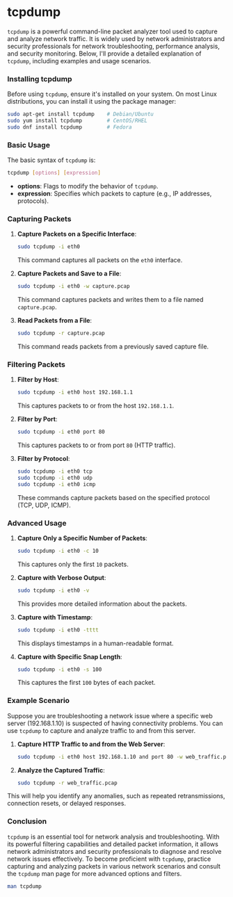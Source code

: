 # tcpdump

`tcpdump` is a powerful command-line packet analyzer tool used to capture and analyze network traffic. It is widely used by network administrators and security professionals for network troubleshooting, performance analysis, and security monitoring. Below, I'll provide a detailed explanation of `tcpdump`, including examples and usage scenarios.

### Installing tcpdump

Before using `tcpdump`, ensure it's installed on your system. On most Linux distributions, you can install it using the package manager:

```sh
sudo apt-get install tcpdump    # Debian/Ubuntu
sudo yum install tcpdump        # CentOS/RHEL
sudo dnf install tcpdump        # Fedora
```

### Basic Usage

The basic syntax of `tcpdump` is:

```sh
tcpdump [options] [expression]
```

- **options**: Flags to modify the behavior of `tcpdump`.
- **expression**: Specifies which packets to capture (e.g., IP addresses, protocols).

### Capturing Packets

1. **Capture Packets on a Specific Interface**:
   ```sh
   sudo tcpdump -i eth0
   ```
   This command captures all packets on the `eth0` interface.

2. **Capture Packets and Save to a File**:
   ```sh
   sudo tcpdump -i eth0 -w capture.pcap
   ```
   This command captures packets and writes them to a file named `capture.pcap`.

3. **Read Packets from a File**:
   ```sh
   sudo tcpdump -r capture.pcap
   ```
   This command reads packets from a previously saved capture file.

### Filtering Packets

1. **Filter by Host**:
   ```sh
   sudo tcpdump -i eth0 host 192.168.1.1
   ```
   This captures packets to or from the host `192.168.1.1`.

2. **Filter by Port**:
   ```sh
   sudo tcpdump -i eth0 port 80
   ```
   This captures packets to or from port `80` (HTTP traffic).

3. **Filter by Protocol**:
   ```sh
   sudo tcpdump -i eth0 tcp
   sudo tcpdump -i eth0 udp
   sudo tcpdump -i eth0 icmp
   ```
   These commands capture packets based on the specified protocol (TCP, UDP, ICMP).

### Advanced Usage

1. **Capture Only a Specific Number of Packets**:
   ```sh
   sudo tcpdump -i eth0 -c 10
   ```
   This captures only the first `10` packets.

2. **Capture with Verbose Output**:
   ```sh
   sudo tcpdump -i eth0 -v
   ```
   This provides more detailed information about the packets.

3. **Capture with Timestamp**:
   ```sh
   sudo tcpdump -i eth0 -tttt
   ```
   This displays timestamps in a human-readable format.

4. **Capture with Specific Snap Length**:
   ```sh
   sudo tcpdump -i eth0 -s 100
   ```
   This captures the first `100` bytes of each packet.

### Example Scenario

Suppose you are troubleshooting a network issue where a specific web server (192.168.1.10) is suspected of having connectivity problems. You can use `tcpdump` to capture and analyze traffic to and from this server.

1. **Capture HTTP Traffic to and from the Web Server**:
   ```sh
   sudo tcpdump -i eth0 host 192.168.1.10 and port 80 -w web_traffic.pcap
   ```

2. **Analyze the Captured Traffic**:
   ```sh
   sudo tcpdump -r web_traffic.pcap
   ```

This will help you identify any anomalies, such as repeated retransmissions, connection resets, or delayed responses.

### Conclusion

`tcpdump` is an essential tool for network analysis and troubleshooting. With its powerful filtering capabilities and detailed packet information, it allows network administrators and security professionals to diagnose and resolve network issues effectively. To become proficient with `tcpdump`, practice capturing and analyzing packets in various network scenarios and consult the `tcpdump` man page for more advanced options and filters.

```sh
man tcpdump
```
